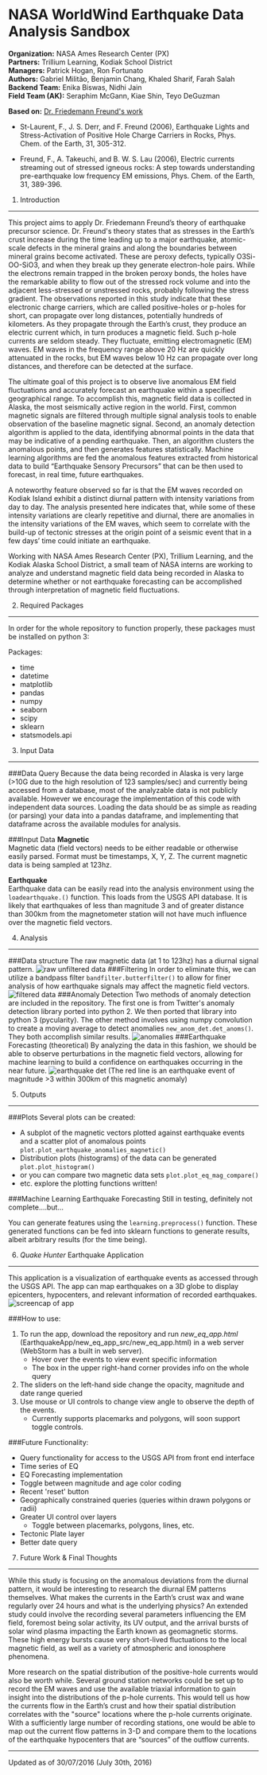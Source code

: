 NASA WorldWind Earthquake Data Analysis Sandbox
=======================================================================
**Organization:** NASA Ames Research Center (PX)  
**Partners:** Trillium Learning, Kodiak School District  
**Managers:** Patrick Hogan, Ron Fortunato  
**Authors:** Gabriel Militão, Benjamin Chang, Khaled Sharif, Farah Salah  
**Backend Team:** Enika Biswas, Nidhi Jain  
**Field Team (AK):** Seraphim McGann, Kiae Shin, Teyo DeGuzman

**Based on:** [Dr. Friedemann Freund's work](http://geo.arc.nasa.gov/sg/cv/esddir3cv-freund.html)

* St-Laurent, F., J. S. Derr, and F. Freund (2006), Earthquake Lights and Stress-Activation
 of Positive Hole Charge Carriers in Rocks, Phys. Chem. of the Earth, 31, 305-312.

* Freund, F., A. Takeuchi, and B. W. S. Lau (2006), Electric currents streaming out of stressed
 igneous rocks: A step towards understanding pre-earthquake low frequency EM emissions,
 Phys. Chem. of the Earth, 31, 389-396.

1. Introduction
---

This project aims to apply Dr. Friedemann Freund’s theory of earthquake precursor science. Dr. Freund's theory states that as stresses in the Earth’s crust increase during the time 
leading up to a major earthquake, atomic-scale defects in the mineral grains and along the boundaries between mineral grains become activated. 
These are peroxy defects, typically O3Si-OO-SiO3, and when they break up they generate electron-hole pairs. While the electrons remain trapped in the broken 
peroxy bonds, the holes have the remarkable ability to flow out of the stressed rock volume and into the adjacent less-stressed or unstressed rocks, probably following
 the stress gradient.  The observations reported in this study indicate that these electronic charge carriers, which are called positive-holes or p-holes for short, can propagate over 
 long distances, potentially hundreds of kilometers. As they propagate through the Earth’s crust, they produce an electric current which, in turn produces a magnetic 
 field. Such p-hole currents are seldom steady. They fluctuate, emitting electromagnetic (EM) waves. EM waves in the frequency range above 20 Hz are quickly 
 attenuated in the rocks, but EM waves below 10 Hz can propagate over long distances, and therefore can be detected at the surface. 

The ultimate goal of this project is to observe live anomalous EM field fluctuations and accurately forecast an earthquake within a specified geographical range. 
To accomplish this, magnetic field data is collected in Alaska, the most seismically active region in the world. First, common magnetic signals are filtered through 
multiple signal analysis tools to enable observation of the baseline magnetic signal. Second, an anomaly detection algorithm is applied to the data, identifying abnormal
 points in the data that may be indicative of a pending earthquake. Then, an algorithm clusters the anomalous points, and then generates features statistically. 
 Machine learning algorithms are fed the anomalous features extracted from historical data to build “Earthquake Sensory Precursors” that can be then used to forecast,
  in real time, future earthquakes. 

A noteworthy feature observed so far is that the EM waves recorded on Kodiak Island exhibit a distinct diurnal pattern with intensity variations from 
day to day.  The analysis presented here indicates that, while some of these intensity variations are clearly repetitive and diurnal, there are anomalies in the
 intensity variations of the EM waves, which seem to correlate with the build-up of tectonic stresses at the origin point of a seismic event that in a few days’ time
  could initiate an earthquake.

Working with NASA Ames Research Center (PX), Trillium Learning, and the Kodiak Alaska School District, a small team of NASA interns are working to analyze and 
understand magnetic field data being recorded in Alaska to determine whether or not earthquake forecasting can be accomplished through interpretation of magnetic 
field fluctuations.

2. Required Packages
---
In order for the whole repository to function properly, these packages must be installed on python 3:

Packages:
* time
* datetime
* matplotlib
* pandas
* numpy
* seaborn
* scipy
* sklearn
* statsmodels.api

3. Input Data
---
###Data Query
Because the data being recorded in Alaska is very large (>10G due to the high resolution of 123 samples/sec) and currently being accessed from a database, most of the analyzable data is not publicly available. However we encourage the implementation of this code with independent data sources. Loading the data should be as simple as reading (or parsing) your data into a pandas dataframe, and implementing that dataframe across the available modules for analysis.

###Input Data
**Magnetic**  
Magnetic data (field vectors) needs to be either readable or otherwise easily parsed.
Format must be timestamps, X, Y, Z. The current magnetic data is being sampled at 123hz.

**Earthquake**  
Earthquake data can be easily read into the analysis environment using the `loadearthquake.()` function.
This loads from the USGS API database. It is likely that earthquakes of less than magnitude 3 and of greater distance than 300km from the magnetometer station will not have much influence over the magnetic field vectors.

4. Analysis
-----------
###Data structure
The raw magnetic data (at 1 to 123hz) has a diurnal signal pattern.
![raw unfiltered data](https://github.com/NASAWorldWindResearch/EarthquakeApp/blob/master/documentation_pix/example_raw_data.png)
###Filtering
In order to eliminate this, we can utilize a bandpass filter `bandfilter.butterfilter()` to allow for finer analysis of how earthquake signals may affect the magnetic field vectors.
![filtered data](https://github.com/NASAWorldWindResearch/EarthquakeApp/blob/master/documentation_pix/example_filtered.png)
###Anomaly Detection
Two methods of anomaly detection are included in the repository. The first one is from Twitter's anomaly detection library ported into python 2. We then ported that library into python 3 (pycularity).
The other method involves using numpy convolution to create a moving average to detect anomalies `new_anom_det.det_anoms()`. They both accomplish similar results.
![anomalies](https://github.com/NASAWorldWindResearch/EarthquakeApp/blob/master/documentation_pix/example_anom.png)
###Earthquake Forecasting (theoretical)
By analyzing the data in this fashion, we should be able to observe perturbations in the magnetic field vectors, allowing for machine learning to build a confidence on earthquakes occurring in the near future.
![earthquake det](https://github.com/NASAWorldWindResearch/EarthquakeApp/blob/master/documentation_pix/example_eq_det.png)
(The red line is an earthquake event of magnitude >3 within 300km of this magnetic anomaly)

5. Outputs
----------
###Plots
Several plots can be created:
* A subplot of the magnetic vectors plotted against earthquake events and a scatter plot of anomalous points `plot.plot_earthquake_anomalies_magnetic()`
* Distribution plots (histograms) of the data can be generated `plot.plot_histogram()`
* or you can compare two magnetic data sets `plot.plot_eq_mag_compare()`
* etc. explore the plotting functions written!

###Machine Learning Earthquake Forecasting
Still in testing, definitely not complete....but...

You can generate features using the `learning.preprocess()` function. These generated functions can be fed into sklearn functions to generate results, albeit arbitrary results (for the time being).

6. *Quake Hunter* Earthquake Application
----------------------------------------
This application is a visualization of earthquake events as accessed through the USGS API.
The app can map earthquakes on a 3D globe to display epicenters, hypocenters, and relevant information of recorded earthquakes.
![screencap of app](https://github.com/NASAWorldWindResearch/EarthquakeApp/blob/master/documentation_pix/newapp_screencap.png)

###How to use:
1. To run the app, download the repository and run *new_eq_app.html* (EarthquakeApp/new_eq_app_src/new_eq_app.html) in a web server (WebStorm has a built in web server).
    * Hover over the events to view event specific information
    * The box in the upper right-hand corner provides info on the whole query
2. The sliders on the left-hand side change the opacity, magnitude and date range queried
3. Use mouse or UI controls to change view angle to observe the depth of the events.
    * Currently supports placemarks and polygons, will soon support toggle controls.

###Future Functionality:
* Query functionality for access to the USGS API from front end interface
* Time series of EQ
* EQ Forecasting implementation
* Toggle between magnitude and age color coding
* Recent 'reset' button
* Geographically constrained queries (queries within drawn polygons or radii)
* Greater UI control over layers
    * Toggle between placemarks, polygons, lines, etc.
* Tectonic Plate layer
* Better date query

7. Future Work & Final Thoughts
------------------------------
While this study is focusing on the anomalous deviations from the diurnal pattern, it would be interesting to research the diurnal EM
 patterns themselves. What makes the currents in the Earth’s crust wax and wane regularly over 24 hours and what is the underlying physics? 
 An extended study could involve the recording several parameters influencing the EM field, foremost being solar activity, its UV output, and the arrival bursts 
 of solar wind plasma impacting the Earth known as geomagnetic storms. These high energy bursts cause very short-lived fluctuations to the local magnetic field, as well as a variety of atmospheric and ionosphere phenomena.
 
 More research on the spatial distribution of the positive-hole currents would also be worth while. Several ground station networks could be set up to record the EM waves
  and use the available triaxial information to gain insight into the distributions of the p-hole currents. This would tell us how the currents flow
   in the Earth’s crust and how their spatial distribution correlates with the "source" locations where the p-hole currents originate. With a sufficiently
    large number of recording stations, one would be able to map out the current flow patterns in 3-D and compare them to the locations of the earthquake hypocenters
     that are “sources” of the outflow currents.
***
Updated as of 30/07/2016 (July 30th, 2016)
